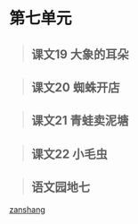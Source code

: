 # 第七单元

> ## 课文19 大象的耳朵

<Ebook grade="xxyw2b" :pages="86" :paged="88" ></Ebook>

> ## 课文20 蜘蛛开店

<Ebook grade="xxyw2b" :pages="89" :paged="91" ></Ebook>

> ## 课文21 青蛙卖泥塘

<Ebook grade="xxyw2b" :pages="92" :paged="95" ></Ebook>

> ## 课文22 小毛虫

<Ebook grade="xxyw2b" :pages="96" :paged="98" ></Ebook>

> ## 语文园地七

<Ebook grade="xxyw2b" :pages="99" :paged="101" ></Ebook>

[zanshang](../res/zanshang.md ':include')